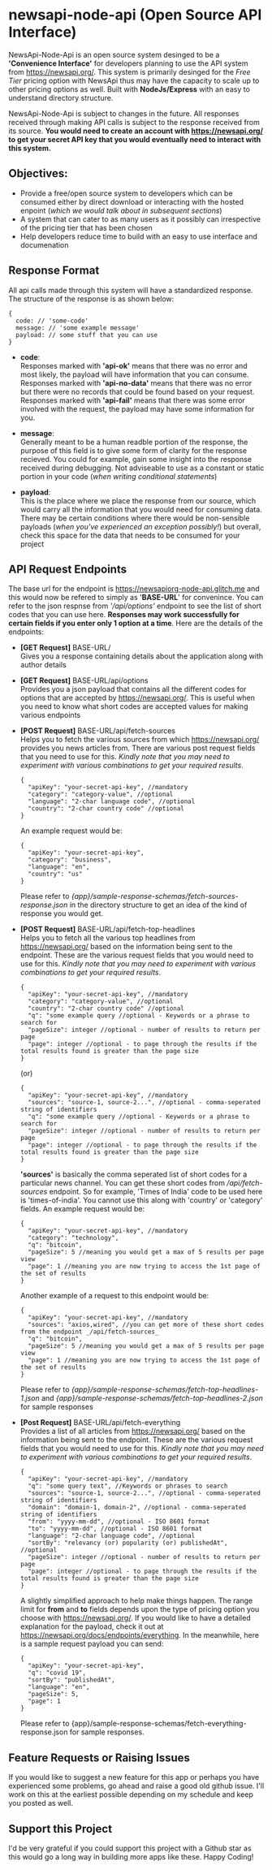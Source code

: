 # newsapi-node-api (Open Source API Interface)
NewsApi-Node-Api is an open source system desinged to be a __'Convenience Interface'__ for developers planning to use the API system from 
<https://newsapi.org/>. This system is primarily desinged for the _Free Tier_ pricing option with NewsApi thus may have 
the capacity to scale up to other pricing options as well. Built with __NodeJs/Express__ with an easy to understand directory structure.

NewsApi-Node-Api is subject to changes in the future. All responses received through making API calls is subject to the response received from 
its source. __You would need to create an account with <https://newsapi.org/> to get your secret API key that you would eventually need to interact 
with this system.__ 

## Objectives:
* Provide a free/open source system to developers which can be consumed either by direct download or interacting with the hosted enpoint (_which 
  we would talk about in subsequent sections_)
* A system that can cater to as many users as it possibly can irrespective of the pricing tier that has been chosen
* Help developers reduce time to build with an easy to use interface and documenation

## Response Format
All api calls made through this system will have a standardized response. The structure of the response is as shown below:
```
{
  code: // 'some-code'
  message: // 'some example message'
  payload: // some stuff that you can use
}
```
* __code__:<br/>
Responses marked with __'api-ok'__ means that there was no error and most likely, the payload will have information that you can consume.<br/>
Responses marked with __'api-no-data'__ means that there was no error but there were no records that could be found based on your request.<br/>
Responses marked with __'api-fail'__ means that there was some error involved with the request, the payload may have some information for you.

* __message__:<br/>
Generally meant to be a human readble portion of the response, the purpose of this field is to give some form of clarity for the response recieved. 
You could for example, gain some insight into the response received during debugging. Not adviseable to use as a constant or static portion in your 
code (_when writing conditional statements_)

* __payload__:<br/>
This is the place where we place the response from our source, which would carry all the information that you would need for consuming data. There may 
be certain conditions where there would be non-sensible payloads (_when you've experienced an exception possibly!_) but overall, check this space for 
the data that needs to be consumed for your project

## API Request Endpoints
The base url for the endpoint is <https://newsapiorg-node-api.glitch.me> and this would now be refered to simply as '__BASE-URL__' for convenince. 
You can refer to the json respnse from _'/api/options'_ endpoint to see the list of short codes that you can use here. __Responses may 
work successfully for certain fields if you enter only 1 option at a time__. Here are the details of the endpoints:
* __[GET Request]__ BASE-URL/<br/>
  Gives you a response containing details about the application along with author details

* __[GET Request]__ BASE-URL/api/options<br/>
  Provides you a json payload that contains all the different codes for options that are accepted by <https://newsapi.org/>. This is useful when you need to know 
  what short codes are accepted values for making various endpoints

* __[POST Request]__ BASE-URL/api/fetch-sources<br/>
  Helps you to fetch the various sources from which <https://newsapi.org/> provides you news articles from. There are various post request fields that you need 
  to use for this. _Kindly note that you may need to experiment with various combinations to get your required results_.
  ```
  {
    "apiKey": "your-secret-api-key", //mandatory
    "category": "category-value", //optional
    "language": "2-char language code", //optional
    "country": "2-char country code" //optional
  }
  ```
  An example request would be:
  ```
  {
    "apiKey": "your-secret-api-key",
    "category": "business",
    "language": "en",
    "country": "us"
  }
  ```
  Please refer to _{app}/sample-response-schemas/fetch-sources-response.json_ in the directory structure to get an idea of the kind of response you would get.

* __[POST Request]__ BASE-URL/api/fetch-top-headlines<br/>
  Helps you to fetch all the various top headlines from <https://newsapi.org/> based on the information being sent to the endpoint. These are the various 
  request fields that you would need to use for this. _Kindly note that you may need to experiment with various combinations to get your required results_.
  ```
  {
    "apiKey": "your-secret-api-key", //mandatory
    "category": "category-value", //optional
    "country": "2-char country code" //optional
    "q": "some example query //optional - Keywords or a phrase to search for
    "pageSize": integer //optional - number of results to return per page
    "page": integer //optional - to page through the results if the total results found is greater than the page size
  }
  ```
  (or)
  ```
  {
    "apiKey": "your-secret-api-key", //mandatory
    "sources": "source-1, source-2...", //optional - comma-seperated string of identifiers
    "q": "some example query //optional - Keywords or a phrase to search for
    "pageSize": integer //optional - number of results to return per page
    "page": integer //optional - to page through the results if the total results found is greater than the page size
  }
  ```
  __'sources'__ is basically the comma seperated list of short codes for a particular news channel. You can get these short codes from _/api/fetch-sources_ 
  endpoint. So for example, 'Times of India' code to be used here is 'times-of-india'. You cannot use this along with 'country' or 'category' fields. 
  An example request would be: 
  ```
  {
    "apiKey": "your-secret-api-key", //mandatory
    "category": "technology",
    "q": "bitcoin",
    "pageSize": 5 //meaning you would get a max of 5 results per page view
    "page": 1 //meaning you are now trying to access the 1st page of the set of results
  }
  ```
  Another example of a request to this endpoint would be:
  ```
  {
    "apiKey": "your-secret-api-key", //mandatory
    "sources": "axios,wired", //you can get more of these short codes from the endpoint _/api/fetch-sources_
    "q": "bitcoin",
    "pageSize": 5 //meaning you would get a max of 5 results per page view
    "page": 1 //meaning you are now trying to access the 1st page of the set of results
  }
  ```
  Please refer to _{app}/sample-response-schemas/fetch-top-headlines-1.json_ and _{app}/sample-response-schemas/fetch-top-headlines-2.json_ for sample 
  responses

* __[Post Request]__ BASE-URL/api/fetch-everything<br/>
  Provides a list of all articles from <https://newsapi.org/> based on the information being sent to the endpoint. These are the various 
  request fields that you would need to use for this. _Kindly note that you may need to experiment with various combinations to get your required results_.
  ```
  {
    "apiKey": "your-secret-api-key", //mandatory
    "q": "some query text", //Keywords or phrases to search
    "sources": "source-1, source-2...", //optional - comma-seperated string of identifiers
    "domain": "domain-1, domain-2", //optional - comma-seperated string of identifiers
    "from": "yyyy-mm-dd", //optional - ISO 8601 format 
    "to": "yyyy-mm-dd", //optional - ISO 8601 format
    "language": "2-char language code", //optional
    "sortBy": "relevancy (or) popularity (or) publishedAt", //optional
    "pageSize": integer //optional - number of results to return per page
    "page": integer //optional - to page through the results if the total results found is greater than the page size
  }
  ```
  A slightly simplified approach to help make things happen. The range limit for __from__ and __to__ fields depends upon the type of pricing option you choose 
  with <https://newsapi.org/>. If you would like to have a detailed explanation for the payload, check it out at <https://newsapi.org/docs/endpoints/everything>. 
  In the meanwhile, here is a sample request payload you can send:
  ```
  {
    "apiKey": "your-secret-api-key",
    "q": "covid 19",
    "sortBy": "publishedAt",
    "language": "en",
    "pageSize": 5,
    "page": 1
  }
  ```
  Please refer to {app}/sample-response-schemas/fetch-everything-response.json for sample responses.

## Feature Requests or Raising Issues
If you would like to suggest a new feature for this app or perhaps you have experienced some problems, go ahead and raise a good old github issue. 
I'll work on this at the earliest possible depending on my schedule and keep you posted as well.

## Support this Project
I'd be very grateful if you could support this project with a Github star as this would go a long way in building more apps like these. 
Happy Coding!
